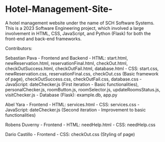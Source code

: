 # Hotel-Management-Site-
A hotel management website under the name of SCH Software Systems. This is a 2023 Software Engineering project, which involved a large involvement in HTML, CSS, JavaScript, and Python (Flask) for both the front-end and back-end frameworks.


Contributors:

Sebastian Pava - Frontend and Backend
      - HTML: start.html, newReservation.html, reservationFinal.html, checkOut.html, checkOutSuccess.html,         checkOutFail.html, database.html
      - CSS: start.css, newReservation.css, reservationFinal.css, checkOut.css (Basic framework of page), checkOutSuccess.css, checkOutFail.css, database.css 
      - JavaScript: dateChecker.js (First iteration - Basic functionalities), personalChecker.js, roomButton.js, roomSelector.js, updateRoomsStatus.js, visitChecker.js
      - Database (Flask): example.db, app.py
      
Abel Yara - Frontend
      - HTML: services.html
      - CSS: services.css
      - JavaScript: dateChecker.js (Second iteration - Improvement to basic functionalities)
      
Robens Duverny - Frontend
      - HTML: needHelp.html
      - CSS: needHelp.css
      
Dario Castillo - Frontend
      - CSS: checkOut.css (Styling of page)

